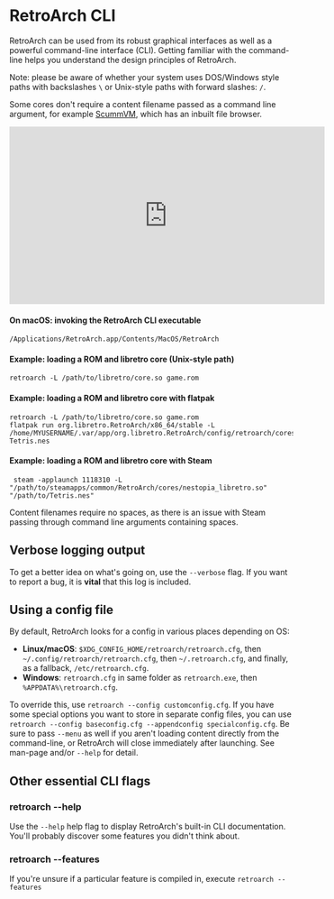 # RetroArch CLI

RetroArch can be used from its robust graphical interfaces as well as a powerful command-line interface (CLI). Getting familiar with the command-line helps you understand the design principles of RetroArch.

Note: please be aware of whether your system uses DOS/Windows style paths with backslashes `\` or Unix-style paths with forward slashes: `/`.

Some cores don't require a content filename passed as a command line argument, for example [ScummVM](https://docs.libretro.com/library/scummvm/), which has an inbuilt file browser.

<iframe width="560" height="315" src="https://www.youtube-nocookie.com/embed/W-fRcamSp-c" frameborder="0" allow="accelerometer; autoplay; clipboard-write; encrypted-media; gyroscope; picture-in-picture" allowfullscreen></iframe>

#### On macOS: invoking the RetroArch CLI executable
    /Applications/RetroArch.app/Contents/MacOS/RetroArch

#### Example: loading a ROM and libretro core (Unix-style path)
    retroarch -L /path/to/libretro/core.so game.rom

#### Example: loading a ROM and libretro core with flatpak
    retroarch -L /path/to/libretro/core.so game.rom
    flatpak run org.libretro.RetroArch/x86_64/stable -L /home/MYUSERNAME/.var/app/org.libretro.RetroArch/config/retroarch/cores/nestopia_libretro.so Tetris.nes

#### Example: loading a ROM and libretro core with Steam
     steam -applaunch 1118310 -L "/path/to/steamapps/common/RetroArch/cores/nestopia_libretro.so" "/path/to/Tetris.nes"

Content filenames require no spaces, as there is an issue with Steam passing through command line arguments containing spaces.

## Verbose logging output
To get a better idea on what's going on, use the `--verbose` flag. If you want to report a bug, it is **vital** that this log is included.

## Using a config file
By default, RetroArch looks for a config in various places depending on OS:

- **Linux/macOS**: `$XDG_CONFIG_HOME/retroarch/retroarch.cfg`, then `~/.config/retroarch/retroarch.cfg`, then `~/.retroarch.cfg`, and finally, as a fallback, `/etc/retroarch.cfg`.
- **Windows**: `retroarch.cfg` in same folder as `retroarch.exe`, then `%APPDATA%\retroarch.cfg`.

To override this, use `retroarch --config customconfig.cfg`. If you have some special options you want to store in separate config files, you can use `retroarch --config baseconfig.cfg --appendconfig specialconfig.cfg`. Be sure to pass `--menu` as well if you aren't loading content directly from the command-line, or RetroArch will close immediately after launching. See man-page and/or `--help` for detail.

## Other essential CLI flags

### retroarch --help
Use the `--help` help flag to display RetroArch's built-in CLI documentation. You'll probably discover some features you didn't think about.

### retroarch --features
If you're unsure if a particular feature is compiled in, execute `retroarch --features`
